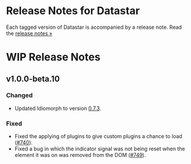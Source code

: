 # Release Notes for Datastar

Each tagged version of Datastar is accompanied by a release note. Read the [release notes »](https://github.com/starfederation/datastar/releases)

# WIP Release Notes

## v1.0.0-beta.10

### Changed

- Updated Idiomorph to version [0.7.3](https://github.com/bigskysoftware/idiomorph/releases/tag/v0.7.3).

### Fixed

- Fixed the applying of plugins to give custom plugins a chance to load ([#740](https://github.com/starfederation/datastar/issues/740)).
- Fixed a bug in which the indicator signal was not being reset when the element it was on was removed from the DOM ([#749](https://github.com/starfederation/datastar/issues/749)).